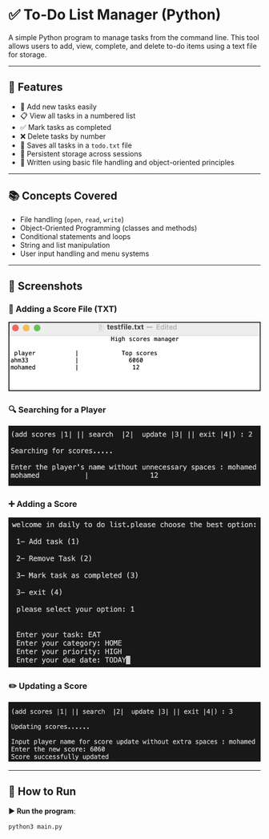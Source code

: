# ✅ To-Do List Manager (Python)

A simple Python program to manage tasks from the command line. This tool allows users to add, view, complete, and delete to-do items using a text file for storage.

---

## 🧠 Features

- 📝 Add new tasks easily
- 📋 View all tasks in a numbered list
- ✅ Mark tasks as completed
- ❌ Delete tasks by number
- 💾 Saves all tasks in a `todo.txt` file
- 🔁 Persistent storage across sessions
- 🧱 Written using basic file handling and object-oriented principles

---

## 📚 Concepts Covered

- File handling (`open`, `read`, `write`)
- Object-Oriented Programming (classes and methods)
- Conditional statements and loops
- String and list manipulation
- User input handling and menu systems

---
## 📸 Screenshots

### 📂 Adding a Score File (TXT)  
![Score File](assets/Score%20File.png)

### 🔍 Searching for a Player  
![Search Player](assets/Searching.png)

### ➕ Adding a Score  
![Add Score](assets/Adding.png)

### ✏️ Updating a Score  
![Update Score](assets/Updating.png)


---

## 🚀 How to Run  

**▶️ Run the program**:

```bash
python3 main.py
```
